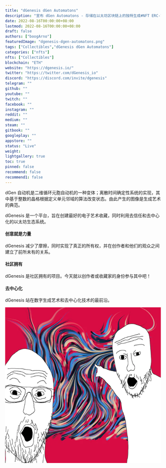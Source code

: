 ```yaml
---
title: "dGenesis dGen Automatons"
description: "宣布 dGen Automatons - 存储在以太坊区块链上的独特生成#NFT ERC-721 代币。"
date: 2022-08-16T00:00:00+08:00
lastmod: 2022-08-16T00:00:00+08:00
draft: false
authors: ["boogArno"]
featuredImage: "dgenesis-dgen-automatons.png"
tags: ["Collectibles","dGenesis dGen Automatons"]
categories: ["nfts"]
nfts: ["Collectibles"]
blockchain: "ETH"
website: "https://dgenesis.io/"
twitter: "https://twitter.com/dGenesis_io"
discord: "https://discord.com/invite/dgenesis"
telegram: ""
github: ""
youtube: ""
twitch: ""
facebook: ""
instagram: ""
reddit: ""
medium: ""
steam: ""
gitbook: ""
googleplay: ""
appstore: ""
status: "Live"
weight: 
lightgallery: true
toc: true
pinned: false
recommend: false
recommend1: false
---
```

dGen 自动机是二维循环元胞自动机的一种变体；离散时间确定性系统的实现，其中基于整数的晶格根据定义单元邻域的算法改变状态。由此产生的图像是生成艺术的典范。

dGenesis 是一个平台，旨在创建最好的电子艺术收藏，同时利用去信任和去中心化的以太坊生态系统。

#### 创意就是力量

dGenesis 减少了摩擦，同时实现了真正的所有权，并在创作者和他们的观众之间建立了前所未有的关系。

#### 社区拥有

dGenesis 是社区拥有的项目。今天就以创作者或收藏家的身份参与其中吧！

#### 去中心化

dGenesis 站在数字生成艺术和去中心化技术的最前沿。

![arbidrips](arbidrips.webp)
